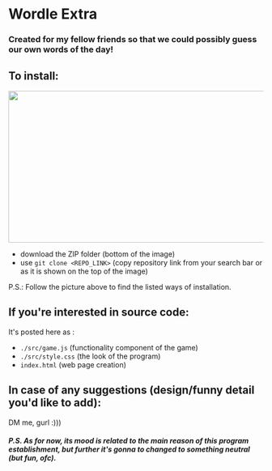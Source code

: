 # Wordle Extra

### Created for my fellow friends so that we could possibly guess our own words of the day!

## To install:

<img src="https://github.com/allsuitablenamesarealreadytaken/wordle-extra/blob/main/where-to-find.jpg" width="800" height="300" />

- download the ZIP folder (bottom of the image)
- use ```git clone <REPO_LINK>``` (copy repository link from your search bar or as it is shown on the top of the image)

P.S.: Follow the picture above to find the listed ways of installation.

## If you're interested in source code:

It's posted here as :

- ```./src/game.js``` (functionality component of the game)
- ```./src/style.css``` (the look of the program)
- ```index.html``` (web page creation)

## In case of any suggestions (design/funny detail you'd like to add):

DM me, gurl :)))

##### P.S. As for now, its ***mood*** is related to the main reason of this program establishment, but further it's gonna to changed to something neutral (but fun, ofc).
